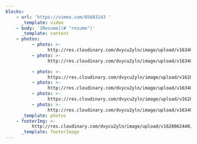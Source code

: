 ```yaml
---
blocks:
    - url: 'https://vimeo.com/85683143 '
      _template: video
    - body: '[Resume](# "resume")'
      _template: content
    - photos:
          - photo: >-
                http://res.cloudinary.com/dvycu2yln/image/upload/v1634076626/KAT_KIM_FINALS_LOW_RES-2_ttgngq.jpg
          - photo: >-
                http://res.cloudinary.com/dvycu2yln/image/upload/v1634076626/KAT_KIM_FINALS_LOW_RES-6_mdj1hw.jpg

          - photo: >-
                https://res.cloudinary.com/dvycu2yln/image/upload/v1628862417/s_CEE2E814545B3BF60A79FA4B8D182E6ACE0484E0C6EC64004025B5B90210B35D_1567090673576_KAT_KIM_FINALS_LOW_RES-1_gxwzca.jpg
          - photo: >-
                http://res.cloudinary.com/dvycu2yln/image/upload/v1634076502/KAT_KIM_FINALS_HIGH_RES-12_m1vv4j.jpg
          - photo: >-
                https://res.cloudinary.com/dvycu2yln/image/upload/v1628862413/s_CEE2E814545B3BF60A79FA4B8D182E6ACE0484E0C6EC64004025B5B90210B35D_1567090673714_KAT_KIM_FINALS_LOW_RES-8_kkys81.jpg
          - photo: >-
                http://res.cloudinary.com/dvycu2yln/image/upload/v1634076626/KAT_KIM_FINALS_LOW_RES-7_kngtk1.jpg
      _template: photos
    - footerImg: >-
          http://res.cloudinary.com/dvycu2yln/image/upload/v1628862440/work_ogwhvn.jpg
      _template: footerImage
---
```

